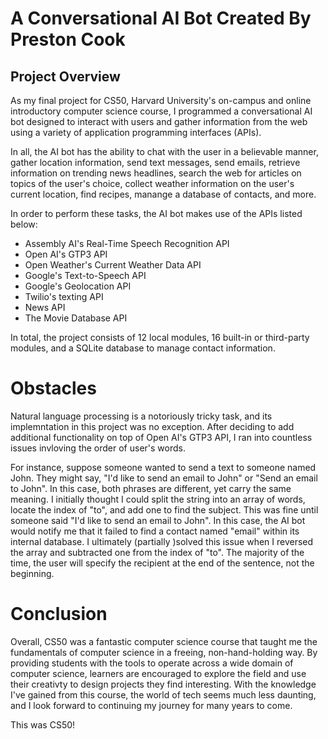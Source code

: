 # A Conversational AI Bot Created By Preston Cook


## Project Overview

As my final project for CS50, Harvard University's on-campus and online introductory computer science course, I programmed a conversational AI bot designed to interact with users and gather information from the web using a variety of application programming interfaces (APIs). 

In all, the AI bot has the ability to chat with the user in a believable manner, gather location information, send text messages, send emails, retrieve information on trending news headlines, search the web for articles on topics of the user's choice, collect weather information on the user's current location, find recipes, manange a database of contacts, and more. 

In order to perform these tasks, the AI bot makes use of the APIs listed below:
- Assembly AI's Real-Time Speech Recognition API
- Open AI's GTP3 API
- Open Weather's Current Weather Data API
- Google's Text-to-Speech API
- Google's Geolocation API
- Twilio's texting API
- News API
- The Movie Database API

In total, the project consists of 12 local modules, 16 built-in or third-party modules, and a SQLite database to manage contact information.

# Obstacles

Natural language processing is a notoriously tricky task, and its implemntation in this project was no exception. After deciding to add additional functionality on top of Open AI's GTP3 API, I ran into countless issues invloving the order of user's words. 

For instance, suppose someone wanted to send a text to someone named John. They might say, "I'd like to send an email to John" or "Send an email to John". In this case, both phrases are different, yet carry the same meaning. I initially thought I could split the string into an array of words, locate the index of "to", and add one to find the subject. This was fine until someone said "I'd like to send an email to John". In this case, the AI bot would notify me that it failed to find a contact named "email" within its internal database. I ultimately (partially )solved this issue when I reversed the array and subtracted one from the index of "to". The majority of the time, the user will specify the recipient at the end of the sentence, not the beginning.

# Conclusion

Overall, CS50 was a fantastic computer science course that taught me the fundamentals of computer science in a freeing, non-hand-holding way. By providing students with the tools to operate across a wide domain of computer science, learners are encouraged to explore the field and use their creativty to design projects they find interesting. With the knowledge I've gained from this course, the world of tech seems much less daunting, and I look forward to continuing my journey for many years to come. 

This was CS50!





